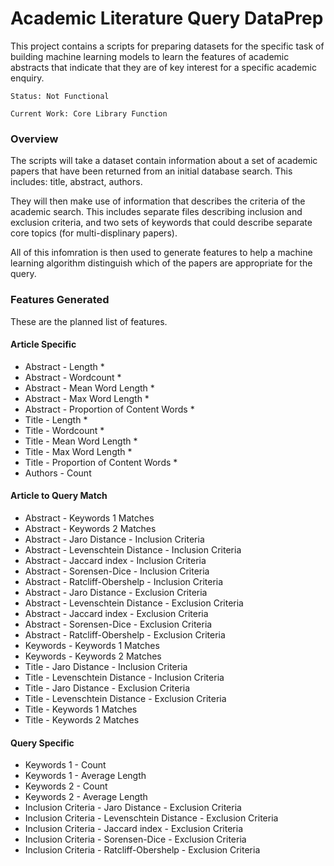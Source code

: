 Academic Literature Query DataPrep
===================================
 
This project contains a scripts for preparing datasets for the specific task
of building machine learning models to learn the features of academic abstracts that indicate
that they are of key interest for a specific academic enquiry.

```
Status: Not Functional

Current Work: Core Library Function
```
### Overview

The scripts will take a dataset contain information about a set of academic papers that have
been returned from an initial database search. This includes: title, abstract, authors.

They will then make use of information that describes the criteria of the academic search. This
includes separate files describing inclusion and exclusion criteria, and two sets of keywords
that could describe separate core topics (for multi-displinary papers).

All of this infomration is then used to generate features to help a machine learning algorithm
distinguish which of the papers are appropriate for the query. 


### Features Generated

These are the planned list of features.


#### Article Specific

- Abstract - Length *
- Abstract - Wordcount *
- Abstract - Mean Word Length *
- Abstract - Max Word Length *
- Abstract - Proportion of Content Words *
- Title - Length *
- Title - Wordcount *
- Title - Mean Word Length *
- Title - Max Word Length *
- Title - Proportion of Content Words *
- Authors - Count 


#### Article to Query Match 

- Abstract - Keywords 1 Matches
- Abstract - Keywords 2 Matches
- Abstract - Jaro Distance - Inclusion Criteria
- Abstract - Levenschtein Distance - Inclusion Criteria
- Abstract - Jaccard index - Inclusion Criteria
- Abstract - Sorensen-Dice - Inclusion Criteria
- Abstract - Ratcliff-Obershelp - Inclusion Criteria
- Abstract - Jaro Distance - Exclusion Criteria
- Abstract - Levenschtein Distance - Exclusion Criteria
- Abstract - Jaccard index - Exclusion Criteria
- Abstract - Sorensen-Dice - Exclusion Criteria
- Abstract - Ratcliff-Obershelp - Exclusion Criteria
- Keywords - Keywords 1 Matches
- Keywords - Keywords 2 Matches
- Title - Jaro Distance - Inclusion Criteria
- Title - Levenschtein Distance - Inclusion Criteria
- Title - Jaro Distance - Exclusion Criteria
- Title - Levenschtein Distance - Exclusion Criteria
- Title - Keywords 1 Matches
- Title - Keywords 2 Matches


#### Query Specific

- Keywords 1 - Count
- Keywords 1 - Average Length
- Keywords 2 - Count
- Keywords 2 - Average Length
- Inclusion Criteria - Jaro Distance - Exclusion Criteria
- Inclusion Criteria - Levenschtein Distance - Exclusion Criteria
- Inclusion Criteria - Jaccard index - Exclusion Criteria
- Inclusion Criteria - Sorensen-Dice - Exclusion Criteria
- Inclusion Criteria - Ratcliff-Obershelp - Exclusion Criteria




